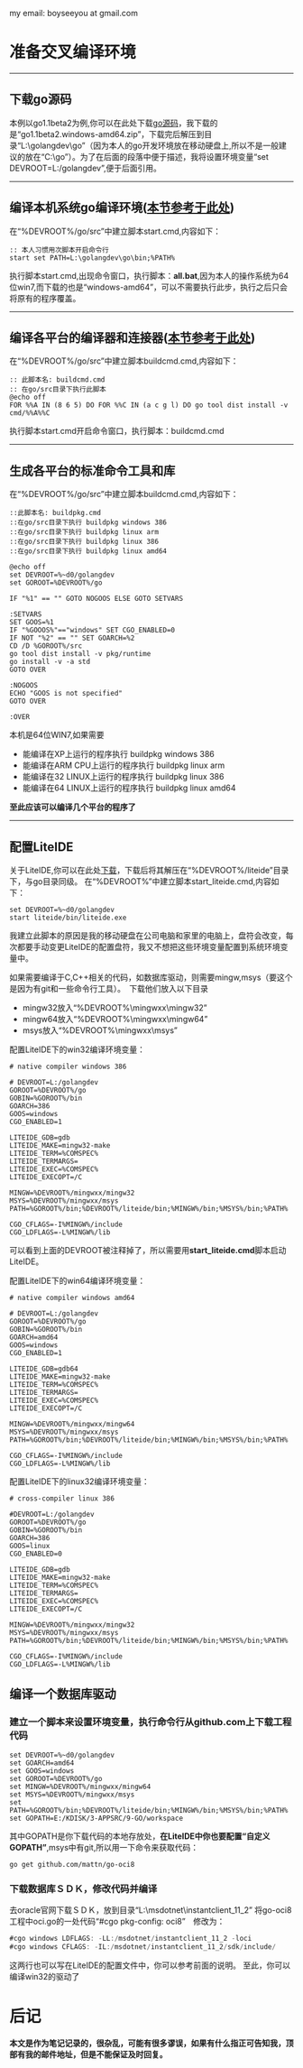 my email: boyseeyou at gmail.com


# 准备交叉编译环境
------------------------------

## 下载go源码　
本例以go1.1beta2为例,你可以在此处下载[go源码](https://code.google.com/p/go/downloads/list)，我下载的是“go1.1beta2.windows-amd64.zip”，下载完后解压到目录“L:\golangdev\go”（因为本人的go开发环境放在移动硬盘上,所以不是一般建议的放在“C:\go”）。为了在后面的段落中便于描述，我将设置环境变量“set DEVROOT=L:/golangdev”,便于后面引用。

------------------------------
## 编译本机系统go编译环境([本节参考于此处](https://code.google.com/p/go-wiki/wiki/WindowsCrossCompiling))
在“%DEVROOT%/go/src”中建立脚本start.cmd,内容如下：

```dos
:: 本人习惯用次脚本开启命令行
start set PATH=L:\golangdev\go\bin;%PATH%
```

执行脚本start.cmd,出现命令窗口，执行脚本：**all.bat**,因为本人的操作系统为64位win7,而下载的也是“windows-amd64”，可以不需要执行此步，执行之后只会将原有的程序覆盖。

--------------------------
## 编译各平台的编译器和连接器([本节参考于此处](https://code.google.com/p/go-wiki/wiki/WindowsCrossCompiling))
在“%DEVROOT%/go/src”中建立脚本buildcmd.cmd,内容如下：

```dos
:: 此脚本名: buildcmd.cmd
:: 在go/src目录下执行此脚本
@echo off
FOR %%A IN (8 6 5) DO FOR %%C IN (a c g l) DO go tool dist install -v cmd/%%A%%C
```

执行脚本start.cmd开启命令窗口，执行脚本：buildcmd.cmd

---------------------------
## 生成各平台的标准命令工具和库
在“%DEVROOT%/go/src”中建立脚本buildcmd.cmd,内容如下：

```dos
::此脚本名: buildpkg.cmd
::在go/src目录下执行 buildpkg windows 386
::在go/src目录下执行 buildpkg linux arm
::在go/src目录下执行 buildpkg linux 386
::在go/src目录下执行 buildpkg linux amd64

@echo off
set DEVROOT=%~d0/golangdev
set GOROOT=%DEVROOT%/go

IF "%1" == "" GOTO NOGOOS ELSE GOTO SETVARS

:SETVARS
SET GOOS=%1
IF "%GOOOS%"=="windows" SET CGO_ENABLED=0
IF NOT "%2" == "" SET GOARCH=%2
CD /D %GOROOT%/src
go tool dist install -v pkg/runtime
go install -v -a std
GOTO OVER

:NOGOOS
ECHO "GOOS is not specified"
GOTO OVER

:OVER
```

本机是64位WIN7,如果需要
* 能编译在XP上运行的程序执行 buildpkg windows 386
* 能编译在ARM CPU上运行的程序执行 buildpkg linux arm
* 能编译在32 LINUX上运行的程序执行 buildpkg linux 386
* 能编译在64 LINUX上运行的程序执行 buildpkg linux amd64

**至此应该可以编译几个平台的程序了**


-----------------------------
## 配置LiteIDE
关于LiteIDE,你可以在此处[下载](https://code.google.com/p/golangide/downloads/list)，下载后将其解压在“%DEVROOT%/liteide”目录下，与go目录同级。
在“%DEVROOT%”中建立脚本start\_liteide.cmd,内容如下：

```dos
set DEVROOT=%~d0/golangdev
start liteide/bin/liteide.exe
```

我建立此脚本的原因是我的移动硬盘在公司电脑和家里的电脑上，盘符会改变，每次都要手动变更LiteIDE的配置盘符，我又不想把这些环境变量配置到系统环境变量中。


如果需要编译于C,C++相关的代码，如数据库驱动，则需要mingw,msys（要这个是因为有git和一些命令行工具）。　下载他们放入以下目录
* mingw32放入“%DEVROOT%\mingwxx\mingw32” 
* mingw64放入“%DEVROOT%\mingwxx\mingw64” 
* msys放入“%DEVROOT%\mingwxx\msys” 


配置LiteIDE下的win32编译环境变量：

```dos
# native compiler windows 386

# DEVROOT=L:/golangdev
GOROOT=%DEVROOT%/go
GOBIN=%GOROOT%/bin
GOARCH=386
GOOS=windows
CGO_ENABLED=1

LITEIDE_GDB=gdb
LITEIDE_MAKE=mingw32-make
LITEIDE_TERM=%COMSPEC%
LITEIDE_TERMARGS=
LITEIDE_EXEC=%COMSPEC%
LITEIDE_EXECOPT=/C

MINGW=%DEVROOT%/mingwxx/mingw32
MSYS=%DEVROOT%/mingwxx/msys
PATH=%GOROOT%/bin;%DEVROOT%/liteide/bin;%MINGW%/bin;%MSYS%/bin;%PATH%

CGO_CFLAGS=-I%MINGW%/include
CGO_LDFLAGS=-L%MINGW%/lib
```

可以看到上面的DEVROOT被注释掉了，所以需要用**start\_liteide.cmd**脚本启动LiteIDE。

配置LiteIDE下的win64编译环境变量：

```dos
# native compiler windows amd64

# DEVROOT=L:/golangdev
GOROOT=%DEVROOT%/go
GOBIN=%GOROOT%/bin
GOARCH=amd64
GOOS=windows
CGO_ENABLED=1

LITEIDE_GDB=gdb64
LITEIDE_MAKE=mingw32-make
LITEIDE_TERM=%COMSPEC%
LITEIDE_TERMARGS=
LITEIDE_EXEC=%COMSPEC%
LITEIDE_EXECOPT=/C

MINGW=%DEVROOT%/mingwxx/mingw64
MSYS=%DEVROOT%/mingwxx/msys
PATH=%GOROOT%/bin;%DEVROOT%/liteide/bin;%MINGW%/bin;%MSYS%/bin;%PATH%

CGO_CFLAGS=-I%MINGW%/include
CGO_LDFLAGS=-L%MINGW%/lib

```

配置LiteIDE下的linux32编译环境变量：
```dos
# cross-compiler linux 386

#DEVROOT=L:/golangdev
GOROOT=%DEVROOT%/go
GOBIN=%GOROOT%/bin
GOARCH=386
GOOS=linux
CGO_ENABLED=0

LITEIDE_GDB=gdb
LITEIDE_MAKE=mingw32-make
LITEIDE_TERM=%COMSPEC%
LITEIDE_TERMARGS=
LITEIDE_EXEC=%COMSPEC%
LITEIDE_EXECOPT=/C

MINGW=%DEVROOT%/mingwxx/mingw32
MSYS=%DEVROOT%/mingwxx/msys
PATH=%GOROOT%/bin;%DEVROOT%/liteide/bin;%MINGW%/bin;%MSYS%/bin;%PATH%

CGO_CFLAGS=-I%MINGW%/include
CGO_LDFLAGS=-L%MINGW%/lib
```

## 编译一个数据库驱动
### 建立一个脚本来设置环境变量，执行命令行从github.com上下载工程代码
```dos
set DEVROOT=%~d0/golangdev
set GOARCH=amd64
set GOOS=windows
set GOROOT=%DEVROOT%/go
set MINGW=%DEVROOT%/mingwxx/mingw64
set MSYS=%DEVROOT%/mingwxx/msys
set PATH=%GOROOT%/bin;%DEVROOT%/liteide/bin;%MINGW%/bin;%MSYS%/bin;%PATH%
set GOPATH=E:/KDISK/3-APPSRC/9-GO/workspace
```
其中GOPATH是你下载代码的本地存放处，**在LiteIDE中你也要配置“自定义GOPATH”**,msys中有git,所以用一下命令来获取代码：
```dos
go get github.com/mattn/go-oci8

```

### 下载数据库ＳＤＫ，修改代码并编译

去oracle官网下载ＳＤＫ，放到目录“L:\msdotnet\instantclient_11_2”
将go-oci8工程中oci.go的一处代码“#cgo pkg-config: oci8”　修改为：
```go
#cgo windows LDFLAGS: -LL:/msdotnet/instantclient_11_2 -loci
#cgo windows CFLAGS: -IL:/msdotnet/instantclient_11_2/sdk/include/
```
这两行也可以写在LiteIDE的配置文件中，你可以参考前面的说明。
至此，你可以编译win32的驱动了

# 后记
**本文是作为笔记记录的，很杂乱，可能有很多谬误，如果有什么指正可告知我，顶部有我的邮件地址，但是不能保证及时回复。**



